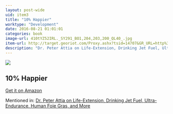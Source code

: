 ```yaml
---
layout: post-wide
uid: item3
title: "10% Happier"
worktype: "Development"
date: 2016-08-21 01:01:01
categories: book
image-url: 410tYZ52IRL._SY291_BO1,204,203,200_QL40_.jpg
item-url: http://target.georiot.com/Proxy.ashx?tsid=14707&GR_URL=http%3A%2F%2Fwww.amazon.com%2F10-Happier-Self-Help-Actually-Works-A%2Fdp%2F0062265423%2F
description: "Dr. Peter Attia on Life-Extension, Drinking Jet Fuel, Ultra-Endurance, Human Foie Gras, and More"
---
```

<a href="http://target.georiot.com/Proxy.ashx?tsid=14707&GR_URL=http%3A%2F%2Fwww.amazon.com%2F10-Happier-Self-Help-Actually-Works-A%2Fdp%2F0062265423%2F" target="blank"><img src="../../../../img/thumbs/410tYZ52IRL._SY291_BO1,204,203,200_QL40_.jpg" class="prod-img"></a>
<h2>10% Happier</h2>
<p><a href="http://target.georiot.com/Proxy.ashx?tsid=14707&GR_URL=http%3A%2F%2Fwww.amazon.com%2F10-Happier-Self-Help-Actually-Works-A%2Fdp%2F0062265423%2F" target="blank">Get it on Amazon</a><p>
<p>Mentioned in: <a href="http://fourhourworkweek.com/2014/12/18/peter-attia/" target="blank">Dr. Peter Attia on Life-Extension, Drinking Jet Fuel, Ultra-Endurance, Human Foie Gras, and More</a></p>
